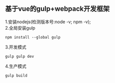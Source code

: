 基于vue的gulp+webpack开发框架
--------------------------------------------
1.安装nodejs(检测版本号:node -v; npm -v);<br>
2.全局安装gulp<br>
```
npm install --global gulp
```
3.开发模式<br>
```
gulp gulp dev
```
4.生产模式<br>
```
gulp build
```